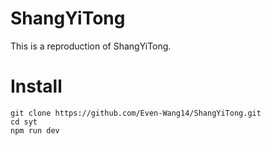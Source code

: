 # ShangYiTong
This is a reproduction of ShangYiTong.
# Install
```
git clone https://github.com/Even-Wang14/ShangYiTong.git
cd syt
npm run dev
```
